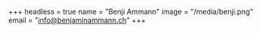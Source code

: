 +++
headless = true
name = "Benji Ammann"
image = "/media/benji.png"
email = "info@benjaminammann.ch"
+++

